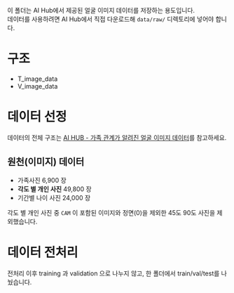 이 폴더는 AI Hub에서 제공된 얼굴 이미지 데이터를 저장하는 용도입니다.  
데이터를 사용하려면 AI Hub에서 직접 다운로드해 `data/raw/` 디렉토리에 넣어야 합니다.  

# 구조

- T_image_data
- V_image_data

# 데이터 선정

데이터의 전체 구조는 [AI HUB - 가족 관계가 알려진 얼굴 이미지 데이터](https://www.aihub.or.kr/aihubdata/data/view.do?currMenu=115&topMenu=100&dataSetSn=528)를 참고하세요.

## 원천(이미지) 데이터

- 가족사진 6,900 장
- **각도 별 개인 사진** 49,800 장
- 기간별 나이 사진 24,000 장

각도 별 개인 사진 중 `CAM` 이 포함된 이미지와 정면(0)을 제외한 45도 90도 사진을 제외했습니다.  

# 데이터 전처리
전처리 이후 training 과 validation 으로 나누지 않고, 한 폴더에서 train/val/test를 나눴습니다.